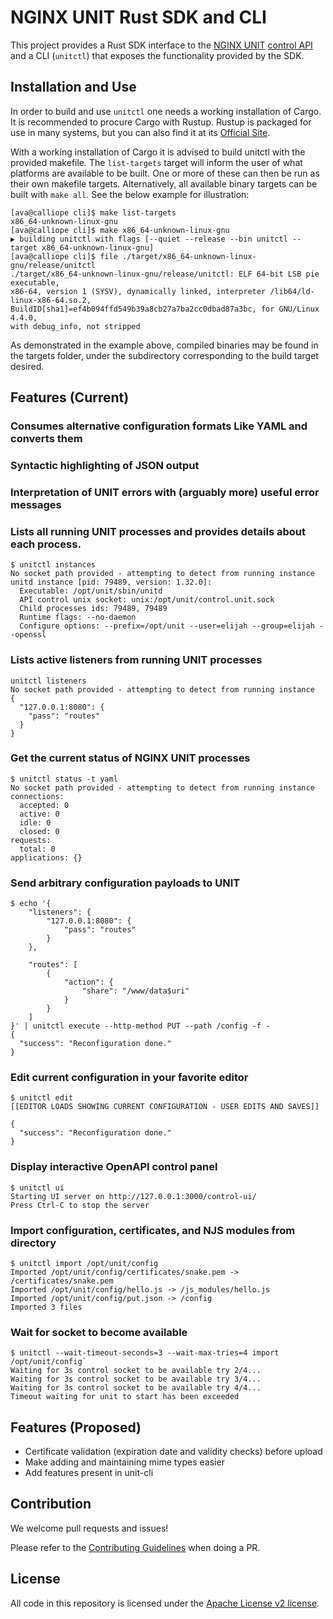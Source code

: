 # NGINX UNIT Rust SDK and CLI

This project provides a Rust SDK interface to the 
[NGINX UNIT](https://unit.nginx.org/)
[control API](https://unit.nginx.org/howto/source/#source-startup) 
and a CLI (`unitctl`) that exposes the functionality provided by the SDK.

## Installation and Use
In order to build and use `unitctl` one needs a working installation of Cargo.
It is recommended to procure Cargo with Rustup. Rustup is packaged for use in
many systems, but you can also find it at its 
[Official Site](https://rustup.rs/).

With a working installation of Cargo it is advised to build unitctl with the 
provided makefile. The `list-targets` target will inform the user of what 
platforms are available to be built. One or more of these can then be run as
their own makefile targets. Alternatively, all available binary targets can be
built with `make all`. See the below example for illustration:

```
[ava@calliope cli]$ make list-targets
x86_64-unknown-linux-gnu
[ava@calliope cli]$ make x86_64-unknown-linux-gnu
▶ building unitctl with flags [--quiet --release --bin unitctl --target x86_64-unknown-linux-gnu]
[ava@calliope cli]$ file ./target/x86_64-unknown-linux-gnu/release/unitctl
./target/x86_64-unknown-linux-gnu/release/unitctl: ELF 64-bit LSB pie executable,
x86-64, version 1 (SYSV), dynamically linked, interpreter /lib64/ld-linux-x86-64.so.2,
BuildID[sha1]=ef4b094ffd549b39a8cb27a7ba2cc0dbad87a3bc, for GNU/Linux 4.4.0,
with debug_info, not stripped
```

As demonstrated in the example above, compiled binaries may be found in the
targets folder, under the subdirectory corresponding to the build target 
desired.


## Features (Current)

### Consumes alternative configuration formats Like YAML and converts them
### Syntactic highlighting of JSON output
### Interpretation of UNIT errors with (arguably more) useful error messages

### Lists all running UNIT processes and provides details about each process.
```
$ unitctl instances
No socket path provided - attempting to detect from running instance
unitd instance [pid: 79489, version: 1.32.0]:
  Executable: /opt/unit/sbin/unitd
  API control unix socket: unix:/opt/unit/control.unit.sock
  Child processes ids: 79489, 79489
  Runtime flags: --no-daemon
  Configure options: --prefix=/opt/unit --user=elijah --group=elijah --openssl
```

### Lists active listeners from running UNIT processes
```
unitctl listeners
No socket path provided - attempting to detect from running instance
{
  "127.0.0.1:8080": {
    "pass": "routes"
  }
}
```

### Get the current status of NGINX UNIT processes
```
$ unitctl status -t yaml
No socket path provided - attempting to detect from running instance
connections:
  accepted: 0
  active: 0
  idle: 0
  closed: 0
requests:
  total: 0
applications: {}
```

### Send arbitrary configuration payloads to UNIT
```
$ echo '{
    "listeners": {
        "127.0.0.1:8080": {
            "pass": "routes"
        }
    },

    "routes": [
        {
            "action": {
                "share": "/www/data$uri"
            }
        }
    ]
}' | unitctl execute --http-method PUT --path /config -f -
{
  "success": "Reconfiguration done."
}
```

### Edit current configuration in your favorite editor
```
$ unitctl edit
[[EDITOR LOADS SHOWING CURRENT CONFIGURATION - USER EDITS AND SAVES]]

{
  "success": "Reconfiguration done."
}       
```

### Display interactive OpenAPI control panel
```
$ unitctl ui
Starting UI server on http://127.0.0.1:3000/control-ui/
Press Ctrl-C to stop the server
```

### Import configuration, certificates, and NJS modules from directory
```
$ unitctl import /opt/unit/config
Imported /opt/unit/config/certificates/snake.pem -> /certificates/snake.pem
Imported /opt/unit/config/hello.js -> /js_modules/hello.js
Imported /opt/unit/config/put.json -> /config
Imported 3 files
```
### Wait for socket to become available
```
$ unitctl --wait-timeout-seconds=3 --wait-max-tries=4 import /opt/unit/config`
Waiting for 3s control socket to be available try 2/4...
Waiting for 3s control socket to be available try 3/4...
Waiting for 3s control socket to be available try 4/4...
Timeout waiting for unit to start has been exceeded
```

## Features (Proposed)
* Certificate validation (expiration date and validity checks) before upload
* Make adding and maintaining mime types easier
* Add features present in unit-cli

## Contribution

We welcome pull requests and issues!

Please refer to the 
[Contributing Guidelines](../CONTRIBUTING.md) when doing a PR.

## License

All code in this repository is licensed under the
[Apache License v2 license](../LICENSE).
